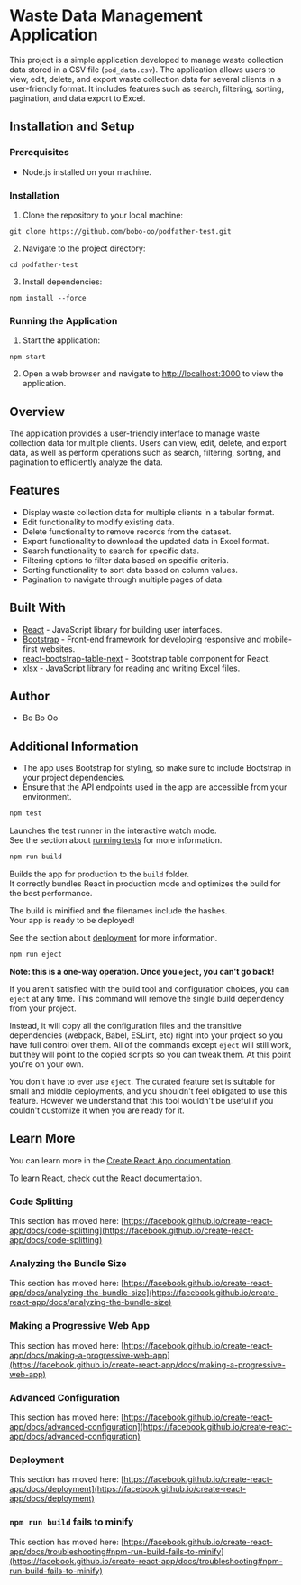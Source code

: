 # Waste Data Management Application

This project is a simple application developed to manage waste collection data stored in a CSV file (`pod_data.csv`). The application allows users to view, edit, delete, and export waste collection data for several clients in a user-friendly format. It includes features such as search, filtering, sorting, pagination, and data export to Excel.

## Installation and Setup

### Prerequisites

- Node.js installed on your machine.

### Installation

1. Clone the repository to your local machine:

```
git clone https://github.com/bobo-oo/podfather-test.git
```

2. Navigate to the project directory:

```
cd podfather-test
```

3. Install dependencies:

```
npm install --force
```

### Running the Application

1. Start the application:

```
npm start
```

2. Open a web browser and navigate to [http://localhost:3000](http://localhost:3000) to view the application.

## Overview

The application provides a user-friendly interface to manage waste collection data for multiple clients. Users can view, edit, delete, and export data, as well as perform operations such as search, filtering, sorting, and pagination to efficiently analyze the data.

## Features

- Display waste collection data for multiple clients in a tabular format.
- Edit functionality to modify existing data.
- Delete functionality to remove records from the dataset.
- Export functionality to download the updated data in Excel format.
- Search functionality to search for specific data.
- Filtering options to filter data based on specific criteria.
- Sorting functionality to sort data based on column values.
- Pagination to navigate through multiple pages of data.

## Built With

- [React](https://reactjs.org/) - JavaScript library for building user interfaces.
- [Bootstrap](https://getbootstrap.com/) - Front-end framework for developing responsive and mobile-first websites.
- [react-bootstrap-table-next](https://react-bootstrap-table.github.io/react-bootstrap-table2/) - Bootstrap table component for React.
- [xlsx](https://www.npmjs.com/package/xlsx) - JavaScript library for reading and writing Excel files.

## Author

- Bo Bo Oo

## Additional Information

- The app uses Bootstrap for styling, so make sure to include Bootstrap in your project dependencies.
- Ensure that the API endpoints used in the app are accessible from your environment.

```bash
npm test
```

Launches the test runner in the interactive watch mode.\
See the section about [running tests](https://facebook.github.io/create-react-app/docs/running-tests) for more information.

```bash
npm run build
```

Builds the app for production to the `build` folder.\
It correctly bundles React in production mode and optimizes the build for the best performance.

The build is minified and the filenames include the hashes.\
Your app is ready to be deployed!

See the section about [deployment](https://facebook.github.io/create-react-app/docs/deployment) for more information.

```bash
npm run eject
```

**Note: this is a one-way operation. Once you `eject`, you can't go back!**

If you aren't satisfied with the build tool and configuration choices, you can `eject` at any time. This command will remove the single build dependency from your project.

Instead, it will copy all the configuration files and the transitive dependencies (webpack, Babel, ESLint, etc) right into your project so you have full control over them. All of the commands except `eject` will still work, but they will point to the copied scripts so you can tweak them. At this point you're on your own.

You don't have to ever use `eject`. The curated feature set is suitable for small and middle deployments, and you shouldn't feel obligated to use this feature. However we understand that this tool wouldn't be useful if you couldn't customize it when you are ready for it.

## Learn More

You can learn more in the [Create React App documentation](https://facebook.github.io/create-react-app/docs/getting-started).

To learn React, check out the [React documentation](https://reactjs.org/).

### Code Splitting

This section has moved here: [https://facebook.github.io/create-react-app/docs/code-splitting](https://facebook.github.io/create-react-app/docs/code-splitting)

### Analyzing the Bundle Size

This section has moved here: [https://facebook.github.io/create-react-app/docs/analyzing-the-bundle-size](https://facebook.github.io/create-react-app/docs/analyzing-the-bundle-size)

### Making a Progressive Web App

This section has moved here: [https://facebook.github.io/create-react-app/docs/making-a-progressive-web-app](https://facebook.github.io/create-react-app/docs/making-a-progressive-web-app)

### Advanced Configuration

This section has moved here: [https://facebook.github.io/create-react-app/docs/advanced-configuration](https://facebook.github.io/create-react-app/docs/advanced-configuration)

### Deployment

This section has moved here: [https://facebook.github.io/create-react-app/docs/deployment](https://facebook.github.io/create-react-app/docs/deployment)

### `npm run build` fails to minify

This section has moved here: [https://facebook.github.io/create-react-app/docs/troubleshooting#npm-run-build-fails-to-minify](https://facebook.github.io/create-react-app/docs/troubleshooting#npm-run-build-fails-to-minify)
